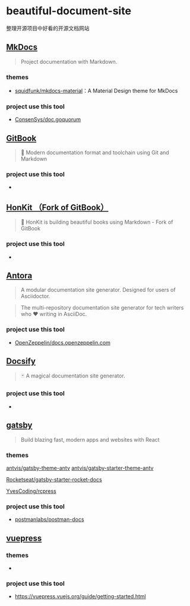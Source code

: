 # beautiful-document-site

整理开源项目中好看的开源文档网站

## [MkDocs](https://github.com/mkdocs/mkdocs)

> Project documentation with Markdown.

### themes

- [squidfunk/mkdocs-material](https://github.com/squidfunk/mkdocs-material)：A Material Design theme for MkDocs

### project use this tool

- [ConsenSys/doc.goquorum](https://github.com/ConsenSys/doc.goquorum)

## [GitBook](https://github.com/GitbookIO/gitbook)

> 📝 Modern documentation format and toolchain using Git and Markdown

### project use this tool

- 


## [HonKit （Fork of GitBook）](https://github.com/honkit/honkit)

> 📖 HonKit is building beautiful books using Markdown - Fork of GitBook

### project use this tool

- 


## [Antora](https://gitlab.com/antora/antora)

> A modular documentation site generator. Designed for users of Asciidoctor.

> The multi-repository documentation site generator for tech writers who ❤️ writing in AsciiDoc.

### project use this tool

- [OpenZeppelin/docs.openzeppelin.com](https://github.com/OpenZeppelin/docs.openzeppelin.com)

## [Docsify](https://github.com/docsifyjs/docsify)

> 🃏 A magical documentation site generator.

### project use this tool

- 

## [gatsby](https://github.com/gatsbyjs/gatsby)

> Build blazing fast, modern apps and websites with React

### themes

[antvis/gatsby-theme-antv](https://github.com/antvis/gatsby-theme-antv)  [antvis/gatsby-starter-theme-antv](https://github.com/antvis/gatsby-starter-theme-antv)

[Rocketseat/gatsby-starter-rocket-docs](https://github.com/Rocketseat/gatsby-starter-rocket-docs)

[YvesCoding/rcpress](https://github.com/YvesCoding/rcpress)

### project use this tool

- [postmanlabs/postman-docs](https://github.com/postmanlabs/postman-docs)


## [vuepress](https://github.com/vuejs/vuepress)

### themes

- 

### project use this tool

- https://vuepress.vuejs.org/guide/getting-started.html

